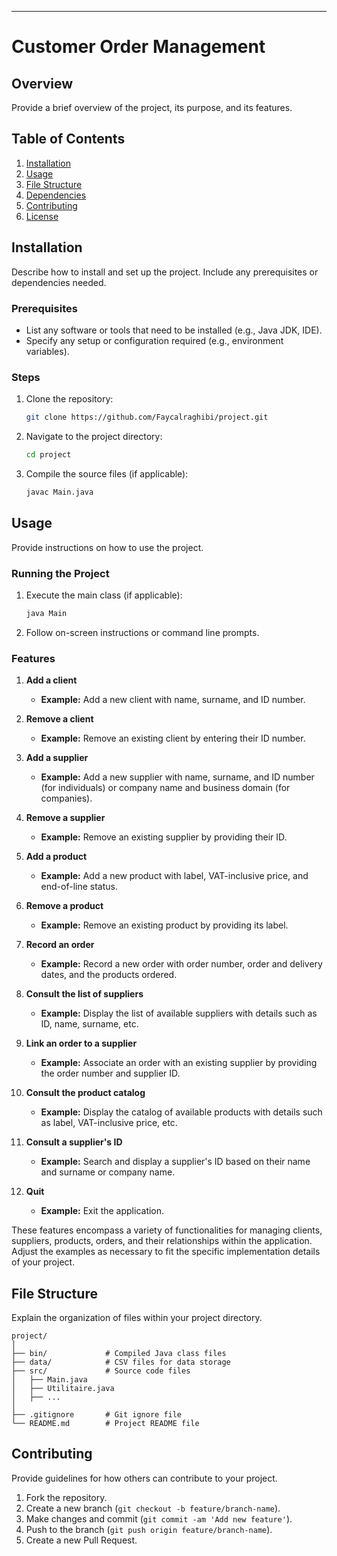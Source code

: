 ---

# Customer Order Management

## Overview

Provide a brief overview of the project, its purpose, and its features.

## Table of Contents

1. [Installation](#installation)
2. [Usage](#usage)
3. [File Structure](#file-structure)
4. [Dependencies](#dependencies)
5. [Contributing](#contributing)
6. [License](#license)

## Installation

Describe how to install and set up the project. Include any prerequisites or dependencies needed.

### Prerequisites

- List any software or tools that need to be installed (e.g., Java JDK, IDE).
- Specify any setup or configuration required (e.g., environment variables).

### Steps

1. Clone the repository:
   ```bash
   git clone https://github.com/Faycalraghibi/project.git
   ```
   
2. Navigate to the project directory:
   ```bash
   cd project
   ```
   
3. Compile the source files (if applicable):
   ```bash
   javac Main.java
   ```

## Usage

Provide instructions on how to use the project.

### Running the Project

1. Execute the main class (if applicable):
   ```bash
   java Main
   ```
   
2. Follow on-screen instructions or command line prompts.
### Features

1. **Add a client**
   - **Example:** Add a new client with name, surname, and ID number.

2. **Remove a client**
   - **Example:** Remove an existing client by entering their ID number.

3. **Add a supplier**
   - **Example:** Add a new supplier with name, surname, and ID number (for individuals) or company name and business domain (for companies).

4. **Remove a supplier**
   - **Example:** Remove an existing supplier by providing their ID.

5. **Add a product**
   - **Example:** Add a new product with label, VAT-inclusive price, and end-of-line status.

6. **Remove a product**
   - **Example:** Remove an existing product by providing its label.

7. **Record an order**
   - **Example:** Record a new order with order number, order and delivery dates, and the products ordered.

8. **Consult the list of suppliers**
   - **Example:** Display the list of available suppliers with details such as ID, name, surname, etc.

9. **Link an order to a supplier**
   - **Example:** Associate an order with an existing supplier by providing the order number and supplier ID.

10. **Consult the product catalog**
    - **Example:** Display the catalog of available products with details such as label, VAT-inclusive price, etc.

11. **Consult a supplier's ID**
    - **Example:** Search and display a supplier's ID based on their name and surname or company name.

12. **Quit**
    - **Example:** Exit the application.

These features encompass a variety of functionalities for managing clients, suppliers, products, orders, and their relationships within the application. Adjust the examples as necessary to fit the specific implementation details of your project.
## File Structure

Explain the organization of files within your project directory.

```
project/
│
├── bin/             # Compiled Java class files
├── data/            # CSV files for data storage
├── src/             # Source code files
│   ├── Main.java
│   ├── Utilitaire.java
│   ├── ...
│
├── .gitignore       # Git ignore file
└── README.md        # Project README file
```
## Contributing

Provide guidelines for how others can contribute to your project.

1. Fork the repository.
2. Create a new branch (`git checkout -b feature/branch-name`).
3. Make changes and commit (`git commit -am 'Add new feature'`).
4. Push to the branch (`git push origin feature/branch-name`).
5. Create a new Pull Request.
